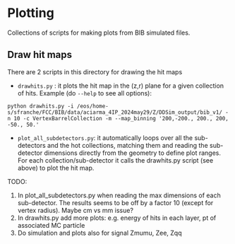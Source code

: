 # Plotting

Collections of scripts for making plots from BIB simulated files.

## Draw hit maps

There are 2 scripts in this directory for drawing the hit maps
- `drawhits.py` : it plots the hit map in the (z,r) plane for a given collection of hits. Example (do `--help` to see all options):
```
python drawhits.py -i /eos/home-s/sfranche/FCC/BIB/data/aciarma_4IP_2024may29/Z/DDSim_output/bib_v1/ -n 10 -c VertexBarrelCollection -m --map_binning '200,-200., 200., 200, -50., 50.'
```
- `plot_all_subdetectors.py`: it automatically loops over all the sub-detectors and the hot collections, matching them and reading the sub-detector dimensions directly from the geometry to define plot ranges. For each collection/sub-detector it calls the drawhits.py script (see above) to plot the hit map.


TODO:
1) In plot_all_subdetectors.py when reading the max dimensions of each sub-detector. The results seems to be off by a factor 10 (except for vertex radius). Maybe cm vs mm issue?
2) In drawhits.py add more plots: e.g. energy of hits in each layer,  pt of associated MC particle
3) Do simulation and plots also for signal Zmumu, Zee, Zqq
